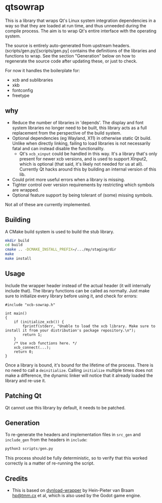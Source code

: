# qtsowrap

This is a library that wraps Qt's Linux system integration dependencies in a way so that they are loaded at run time, and thus unneeded during the compile process. The aim is to wrap Qt's entire interface with the operating system.

The source is entirely auto-generated from upstream headers. (scripts/gen.py)[scripts/gen.py] contains the definitions of the libraries and functions to wrap. See the section "Generation" below on how to regenerate the source code after updating these, or just to check.

For now it handles the boilerplate for:

- xcb and sublibraries
- xkb
- fontconfig
- freetype

## why

- Reduce the number of libraries in 'depends'. The display and font system libraries no longer need to be built, this library acts as a full replacement from the perspective of the build system.
- Optional dependencies (eg Wayland, X11) in otherwise static Qt build. Unlike when directly linking, failing to load libraries is not necessarily fatal and can instead disable the functionality.
  - Qt's `xcb_xinput` could be handled in this way. It's a library that's only present for newer xcb versions, and is used to support XInput2, which is optional (that said, it's likely not needed for us at all). Currently Qt hacks around this by building an internal version of this lib.
- Could print more useful errors when a library is missing.
- Tighter control over version requirements by restricting which symbols are wrapped.
- Optional feature support by being tolerant of (some) missing symbols.

Not all of these are currently implemented.

## Building

A CMake build system is used to build the stub library.

```sh
mkdir build
cd build
cmake .. -DCMAKE_INSTALL_PREFIX=/.../my/staging/dir
make
make install
```

## Usage

Include the wrapper header instead of the actual header (it will internally include that). The library functions can be called as normally. Just make sure to initialize every library before using it, and check for errors:
```
#include "xcb-sowrap.h"

int main()
{
    if (initialize_xcb()) {
        fprintf(stderr, "Unable to load the xcb library. Make sure to install it from your distribution's package repository.\n");
        return 1;
    }
    /* Use xcb functions here. */
    xcb_connect(...);
    return 0;
}
```

Once a library is bound, it's bound for the lifetime of the process. There is no need to call a `deinitialize`. Calling `initialize` multiple times does not make a difference, the dynamic linker will notice that it already loaded the library and re-use it.

## Patching Qt

Qt cannot use this library by default, it needs to be patched.

## Generation

To re-generate the headers and implementation files in `src_gen` and `include_gen` from the headers in `include`:

```python
python3 scripts/gen.py
```

This process should be fully deterministic, so to verify that this worked correctly is a matter of re-running the script.

## Credits

- This is based on [dynload-wrapper](https://github.com/hpvb/dynload-wrapper) by Hein-Pieter van Braam <hp@tmm.cx> et al, which is also used by the Godot game engine.

